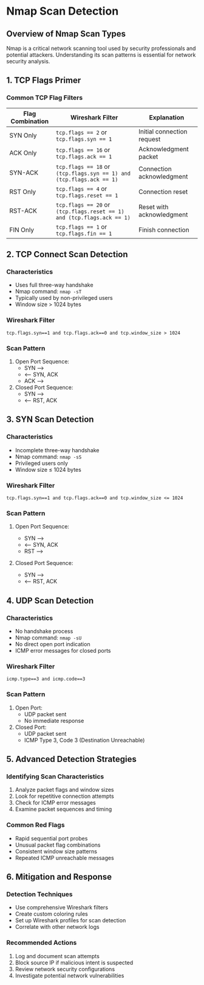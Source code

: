 # Nmap Scan Detection
## Overview of Nmap Scan Types

Nmap is a critical network scanning tool used by security professionals and potential attackers. Understanding its scan patterns is essential for network security analysis.
## 1. TCP Flags Primer
### Common TCP Flag Filters

| Flag Combination | Wireshark Filter                                                       | Explanation                |
| ---------------- | ---------------------------------------------------------------------- | -------------------------- |
| SYN Only         | `tcp.flags == 2` or `tcp.flags.syn == 1`                               | Initial connection request |
| ACK Only         | `tcp.flags == 16` or `tcp.flags.ack == 1`                              | Acknowledgment packet      |
| SYN-ACK          | `tcp.flags == 18` or `(tcp.flags.syn == 1) and (tcp.flags.ack == 1)`   | Connection acknowledgment  |
| RST Only         | `tcp.flags == 4` or `tcp.flags.reset == 1`                             | Connection reset           |
| RST-ACK          | `tcp.flags == 20` or `(tcp.flags.reset == 1) and (tcp.flags.ack == 1)` | Reset with acknowledgment  |
| FIN Only         | `tcp.flags == 1` or `tcp.flags.fin == 1`                               | Finish connection          |
## 2. TCP Connect Scan Detection
### Characteristics

- Uses full three-way handshake
- Nmap command: `nmap -sT`
- Typically used by non-privileged users
- Window size > 1024 bytes
### Wireshark Filter

```
tcp.flags.syn==1 and tcp.flags.ack==0 and tcp.window_size > 1024
```
### Scan Pattern

1. Open Port Sequence:
    - SYN -->
    - <-- SYN, ACK
    - ACK -->
2. Closed Port Sequence:
    - SYN -->
    - <-- RST, ACK
## 3. SYN Scan Detection
### Characteristics

- Incomplete three-way handshake
- Nmap command: `nmap -sS`
- Privileged users only
- Window size ≤ 1024 bytes
### Wireshark Filter

```
tcp.flags.syn==1 and tcp.flags.ack==0 and tcp.window_size <= 1024
```
### Scan Pattern
1. Open Port Sequence:
    
    - SYN -->
    - <-- SYN, ACK
    - RST -->
2. Closed Port Sequence:
    
    - SYN -->
    - <-- RST, ACK
## 4. UDP Scan Detection
### Characteristics

- No handshake process
- Nmap command: `nmap -sU`
- No direct open port indication
- ICMP error messages for closed ports
### Wireshark Filter

```
icmp.type==3 and icmp.code==3
```
### Scan Pattern

1. Open Port:
    - UDP packet sent
    - No immediate response
2. Closed Port:
    - UDP packet sent
    - ICMP Type 3, Code 3 (Destination Unreachable)
## 5. Advanced Detection Strategies
### Identifying Scan Characteristics

1. Analyze packet flags and window sizes
2. Look for repetitive connection attempts
3. Check for ICMP error messages
4. Examine packet sequences and timing
### Common Red Flags

- Rapid sequential port probes
- Unusual packet flag combinations
- Consistent window size patterns
- Repeated ICMP unreachable messages
## 6. Mitigation and Response
### Detection Techniques

- Use comprehensive Wireshark filters
- Create custom coloring rules
- Set up Wireshark profiles for scan detection
- Correlate with other network logs
### Recommended Actions

1. Log and document scan attempts
2. Block source IP if malicious intent is suspected
3. Review network security configurations
4. Investigate potential network vulnerabilities

